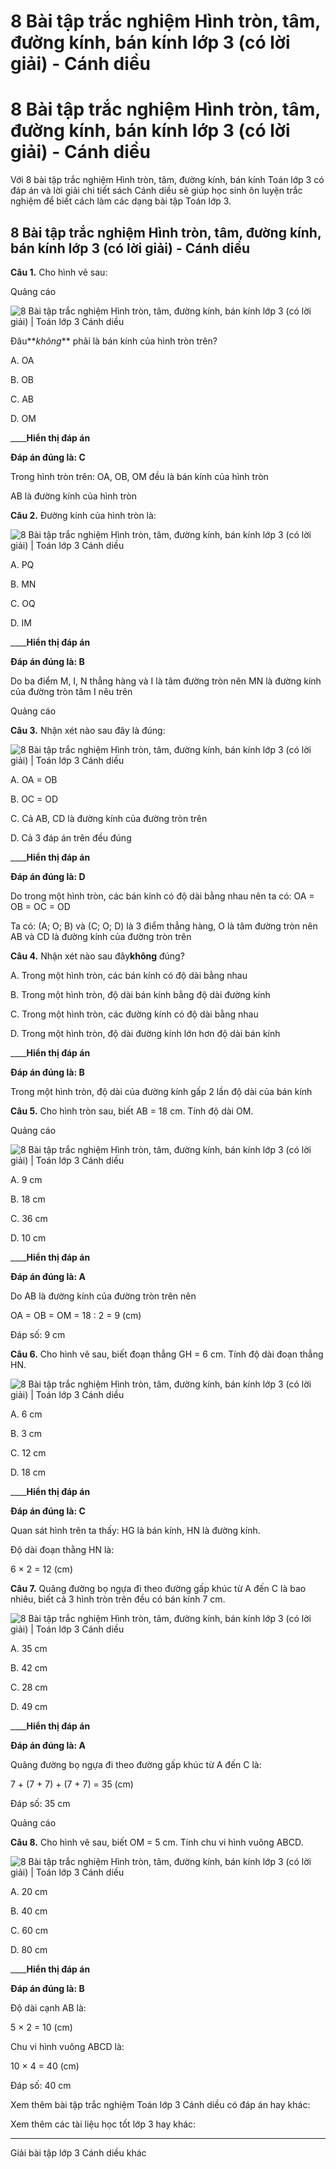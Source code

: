 # 8 Bài tập trắc nghiệm Hình tròn, tâm, đường kính, bán kính lớp 3 (có lời giải) - Cánh diều

# 8 Bài tập trắc nghiệm Hình tròn, tâm, đường kính, bán kính lớp 3 (có lời giải) - Cánh diều

Với 8 bài tập trắc nghiệm Hình tròn, tâm, đường kính, bán kính Toán lớp 3 có đáp án và lời giải chi tiết sách Cánh diều sẽ giúp học sinh ôn luyện trắc nghiệm để biết cách làm các dạng bài tập Toán lớp 3.

## 8 Bài tập trắc nghiệm Hình tròn, tâm, đường kính, bán kính lớp 3 (có lời giải) - Cánh diều

**Câu 1.** Cho hình vẽ sau:

Quảng cáo

![8 Bài tập trắc nghiệm Hình tròn, tâm, đường kính, bán kính lớp 3 \(có lời giải\) | Toán lớp 3 Cánh diều](https://vietjack.com/toan-3-cd/images/trac-nghiem-hinh-tron-tam-duong-kinh-ban-kinh.PNG)

Đâu**_không_** phải là bán kính của hình tròn trên?

A. OA

B. OB

C. AB

D. OM

____**Hiển thị đáp án**

**Đáp án đúng là: C**

Trong hình tròn trên: OA, OB, OM đều là bán kính của hình tròn

AB là đường kính của hình tròn

**Câu 2.** Đường kính của hình tròn là:

![8 Bài tập trắc nghiệm Hình tròn, tâm, đường kính, bán kính lớp 3 \(có lời giải\) | Toán lớp 3 Cánh diều](https://vietjack.com/toan-3-cd/images/trac-nghiem-hinh-tron-tam-duong-kinh-ban-kinh-a.PNG)

A. PQ

B. MN

C. OQ

D. IM

____**Hiển thị đáp án**

**Đáp án đúng là: B**

Do ba điểm M, I, N thẳng hàng và I là tâm đường tròn nên MN là đường kính của đường tròn tâm I nêu trên

Quảng cáo

**Câu 3.** Nhận xét nào sau đây là đúng:

![8 Bài tập trắc nghiệm Hình tròn, tâm, đường kính, bán kính lớp 3 \(có lời giải\) | Toán lớp 3 Cánh diều](https://vietjack.com/toan-3-cd/images/trac-nghiem-hinh-tron-tam-duong-kinh-ban-kinh-a1.PNG)

A. OA = OB 

B. OC = OD

C. Cả AB, CD là đường kính của đường tròn trên

D. Cả 3 đáp án trên đều đúng

____**Hiển thị đáp án**

**Đáp án đúng là: D**

Do trong một hình tròn, các bán kính có độ dài bằng nhau nên ta có: OA = OB = OC = OD

Ta có: (A; O; B) và (C; O; D) là 3 điểm thẳng hàng, O là tâm đường tròn nên AB và CD là đường kính của đường tròn trên

**Câu 4.** Nhận xét nào sau đây**không** đúng?

A. Trong một hình tròn, các bán kính có độ dài bằng nhau

B. Trong một hình tròn, độ dài bán kính bằng độ dài đường kính

C. Trong một hình tròn, các đường kính có độ dài bằng nhau

D. Trong một hình tròn, độ dài đường kính lớn hơn độ dài bán kính

____**Hiển thị đáp án**

**Đáp án đúng là: B**

Trong một hình tròn, độ dài của đường kính gấp 2 lần độ dài của bán kính

**Câu 5.** Cho hình tròn sau, biết AB = 18 cm. Tính độ dài OM.

Quảng cáo

![8 Bài tập trắc nghiệm Hình tròn, tâm, đường kính, bán kính lớp 3 \(có lời giải\) | Toán lớp 3 Cánh diều](https://vietjack.com/toan-3-cd/images/trac-nghiem-hinh-tron-tam-duong-kinh-ban-kinh-1a.PNG)

A. 9 cm

B. 18 cm

C. 36 cm

D. 10 cm

____**Hiển thị đáp án**

**Đáp án đúng là: A**

Do AB là đường kính của đường tròn trên nên

OA = OB = OM = 18 : 2 = 9 (cm)

Đáp số: 9 cm

**Câu 6.** Cho hình vẽ sau, biết đoạn thẳng GH = 6 cm. Tính độ dài đoạn thẳng HN. 

![8 Bài tập trắc nghiệm Hình tròn, tâm, đường kính, bán kính lớp 3 \(có lời giải\) | Toán lớp 3 Cánh diều](https://vietjack.com/toan-3-cd/images/trac-nghiem-hinh-tron-tam-duong-kinh-ban-kinh-2.PNG)

A. 6 cm

B. 3 cm

C. 12 cm

D. 18 cm

____**Hiển thị đáp án**

**Đáp án đúng là: C**

Quan sát hình trên ta thấy: HG là bán kính, HN là đường kính.

Độ dài đoạn thằng HN là:

6 × 2 = 12 (cm)

**Câu 7.** Quãng đường bọ ngựa đi theo đường gấp khúc từ A đến C là bao nhiêu, biết cả 3 hình tròn trên đều có bán kính 7 cm.

![8 Bài tập trắc nghiệm Hình tròn, tâm, đường kính, bán kính lớp 3 \(có lời giải\) | Toán lớp 3 Cánh diều](https://vietjack.com/toan-3-cd/images/trac-nghiem-hinh-tron-tam-duong-kinh-ban-kinh-2a.PNG)

A. 35 cm

B. 42 cm

C. 28 cm

D. 49 cm

____**Hiển thị đáp án**

**Đáp án đúng là: A**

Quãng đường bọ ngựa đi theo đường gấp khúc từ A đến C là:

7 + (7 + 7) + (7 + 7) = 35 (cm)

Đáp số: 35 cm

Quảng cáo

**Câu 8.** Cho hình vẽ sau, biết OM = 5 cm. Tính chu vi hình vuông ABCD. 

![8 Bài tập trắc nghiệm Hình tròn, tâm, đường kính, bán kính lớp 3 \(có lời giải\) | Toán lớp 3 Cánh diều](https://vietjack.com/toan-3-cd/images/trac-nghiem-hinh-tron-tam-duong-kinh-ban-kinh-2b.PNG)

A. 20 cm

B. 40 cm

C. 60 cm

D. 80 cm

____**Hiển thị đáp án**

**Đáp án đúng là: B**

Độ dài cạnh AB là:

5 × 2 = 10 (cm)

Chu vi hình vuông ABCD là: 

10 × 4 = 40 (cm)

Đáp số: 40 cm

Xem thêm bài tập trắc nghiệm Toán lớp 3 Cánh diều có đáp án hay khác:

Xem thêm các tài liệu học tốt lớp 3 hay khác:

* * *

Giải bài tập lớp 3 Cánh diều khác
